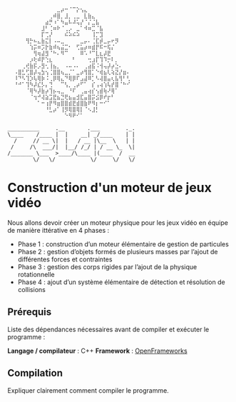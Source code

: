 ```
  ⠀⠀⠀⠀⠀⠀⠀⠀⠀⠀⠀⣀⡴⠒⠈⠉⡕⢢⣄⠀⠀⠀⠀⠀⠀⠀⠀⠀⠀⠀
  ⠀⠀⠀⠀⠀⠀⠀⠀⠀⢀⠾⣿⡀⣸⡀⢀⣀⠀⣇⣷⣄⠀⠀⠀⠀⠀⠀⠀⠀⠀
  ⠀⠀⠀⠀⠀⠀⠀⠀⣴⡛⠰⠁⠳⣤⠧⠼⢥⡜⠈⡌⣈⣧⠀⠀⠀⠀⠀⠀⠀⠀
  ⠀⠀⠀⠀⠀⠀⠀⣸⠃⢈⠶⠗⠈⢀⡠⠀⣀⠁⠺⠶⣉⠈⣧⠀⠀⠀⠀⠀⠀⠀
  ⠀⠀⠀⠀⠀⠀⠀⡏⢉⡜⠀⠀⠀⠮⠵⠮⠵⠀⠀⠀⢸⡉⣹⠀⠀⠀⠀⠀⠀⠀
  ⠀⠀⠀⢻⡓⠦⣄⣷⣍⡇⠠⠤⣀⠀⠀⠀⠀⣀⡤⠄⢈⣏⡾⣀⡤⠖⡻⠀⠀⠀
  ⠀⠀⠀⠀⢱⡭⠶⡩⡗⣷⠾⢦⣬⣉⠂⠀⢋⣥⡴⠶⣾⡟⠯⠒⢯⡌⠀⠀⠀⠀
  ⠀⠀⠀⠀⠀⢻⢶⣼⣻⠈⠓⠄⠻⠉⠀⠀⠀⠿⠡⠘⠉⣇⣆⡼⣟⠀⠀⠀⠀⠀
  ⠀⠀⠀⠀⡰⢗⠾⡟⢑⣆⠀⠀⠀⠀⠀⠃⠀⠀⠀⢒⣰⡏⢹⠹⡒⠇⡀⠀⠀⠀
  ⠀⠀⢀⢞⣷⡯⡠⣻⢂⢸⣦⡀⠀⠠⠤⠠⠄⠀⢀⣴⣯⠨⢺⢤⡼⡴⣑⠄⠀⠀
  ⠠⣿⣃⢋⣿⡼⢤⣳⢢⢈⣿⣿⢦⣀⡈⠁⣀⡴⢻⣿⡁⠑⢾⣦⢇⢵⣝⡜⣶⠄
  ⠸⠙⠣⢹⡱⢧⢿⡷⠨⢀⡿⢿⣄⠙⢿⡿⠏⣠⣼⠿⡁⠣⢼⣿⣤⢆⣧⢻⠃⢃
  ⠘⠚⠁⢹⠳⡼⣎⡣⡄⢙⠀⠀⠉⢣⡀⢀⡴⠋⠁⠀⡎⢠⢴⢱⢧⡞⣿⠈⠓⠊
  ⠀⠀⠀⠈⢿⠳⡼⣷⡴⢹⡦⢤⣀⠀⠘⠏⠀⢀⣤⢴⡎⢢⣾⢷⠜⢿⠁⠀⠀⠀
  ⠀⠀⠀⠀⠈⢲⠚⢼⣵⣩⣟⣦⣙⢟⣦⣤⣺⣏⣤⣿⡭⣪⡿⠞⡖⠃⠀⠀⠀⠀
  ⠀⠀⠀⠀⠀⠀⠁⠒⢰⡟⠻⣶⣿⣿⣾⣟⣾⣿⣷⠟⠻⡆⠒⠊⠁⠀⠀⠀⠀⠀
  ⠀⠀⠀⠀⠀⠀⠀⠀⠘⣃⡴⠁⢸⡻⢿⣿⢿⡇⠈⠢⣸⡃⠀⠀⠀⠀⠀⠀⠀⠀
  ⠀⠀⠀⠀⠀⠀⠀⠀⠀⠀⠀⠀⠀⠑⠻⠟⠊⠁⠀⠀⠀⠀⠀⠀⠀⠀⠀⠀⠀⠀
  
__________     .__       .___        ._.
\____    /____ |  |    __| _/____    | |
  /     // __ \|  |   / __ |\__  \   | |
 /     /\  ___/|  |__/ /_/ | / __ \_  \|
/_______ \___  >____/\____ |(____  /  __
        \/   \/           \/     \/   \/
```
# Construction d'un moteur de jeux vidéo

Nous allons devoir créer un moteur physique pour les jeux vidéo en équipe de manière ittérative en 4 phases :

- Phase 1 : construction d’un moteur élémentaire de gestion de particules
- Phase 2 : gestion d’objets formés de plusieurs masses par l’ajout de différentes forces et contraintes
- Phase 3 : gestion des corps rigides par l’ajout de la physique rotationnelle
- Phase 4 : ajout d’un système élémentaire de détection et résolution de collisions

## Prérequis

Liste des dépendances nécessaires avant de compiler et exécuter le programme :

**Langage / compilateur** : C++
**Framework** : [OpenFrameworks](https://openframeworks.cc/)

## Compilation

Expliquer clairement comment compiler le programme. 
